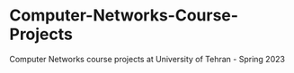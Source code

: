 # Computer-Networks-Course-Projects
Computer Networks course projects at University of Tehran - Spring 2023
